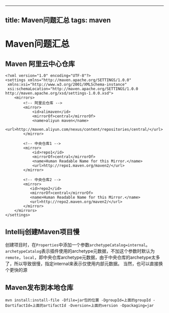 -------------------------
title: Maven问题汇总
tags: maven
-------------------------

# Maven问题汇总
## Maven 阿里云中心仓库
```
<?xml version="1.0" encoding="UTF-8"?>
<settings xmlns="http://maven.apache.org/SETTINGS/1.0.0"
 xmlns:xsi="http://www.w3.org/2001/XMLSchema-instance"
 xsi:schemaLocation="http://maven.apache.org/SETTINGS/1.0.0 http://maven.apache.org/xsd/settings-1.0.0.xsd">
    <mirrors>
        <!-- 阿里云仓库 -->
        <mirror>
            <id>alimaven</id>
            <mirrorOf>central</mirrorOf>
            <name>aliyun maven</name>
            <url>http://maven.aliyun.com/nexus/content/repositories/central/</url>
        </mirror>

        <!-- 中央仓库1 -->
        <mirror>
            <id>repo1</id>
            <mirrorOf>central</mirrorOf>
            <name>Human Readable Name for this Mirror.</name>
            <url>http://repo1.maven.org/maven2/</url>
        </mirror>

        <!-- 中央仓库2 -->
        <mirror>
           <id>repo2</id>
           <mirrorOf>central</mirrorOf>
           <name>Human Readable Name for this Mirror.</name>
           <url>http://repo2.maven.org/maven2/</url>
        </mirror>     
    </mirrors>
</settings>
```

## Intellij创建Maven项目慢
创建项目时，在`Properties`中添加一个参数`archetypeCatalog=internal`。
`archetypeCatalog`表示插件使用的archetype元数据，不加这个参数时默认为`remote`，`local`，即中央仓库archetype元数据，由于中央仓库的archetype太多了，所以导致很慢，指定internal来表示仅使用内部元数据。
当然，也可以直接换个更快的源

## Maven发布到本地仓库
```
mvn install:install-file -Dfile=jar包的位置 -DgroupId=上面的groupId -DartifactId=上面的artifactId -Dversion=上面的version -Dpackaging=jar
```
